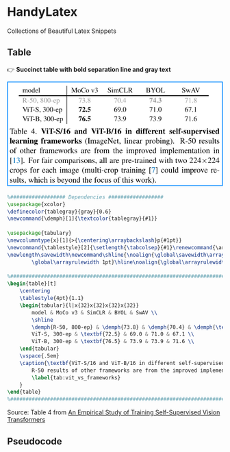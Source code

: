 # HandyLatex

Collections of Beautiful Latex Snippets

## Table

:point_right: **Succinct table with bold separation line and gray text**

<p align="center">
    <img src="imgs/table4_mocov3.png" alt="table4_mocov3" width="600"/>
</p>

```latex
%################## Dependencies ##################
\usepackage{xcolor}
\definecolor{tablegray}{gray}{0.6}
\newcommand{\demph}[1]{\textcolor{tablegray}{#1}}

\usepackage{tabulary}
\newcolumntype{x}[1]{>{\centering\arraybackslash}p{#1pt}}
\newcommand{\tablestyle}[2]{\setlength{\tabcolsep}{#1}\renewcommand{\arraystretch}{#2}\centering\footnotesize}
\newlength\savewidth\newcommand\shline{\noalign{\global\savewidth\arrayrulewidth
        \global\arrayrulewidth 1pt}\hline\noalign{\global\arrayrulewidth\savewidth}}

%##################################################################################################
\begin{table}[t]
    \centering
    \tablestyle{4pt}{1.1}
    \begin{tabular}{l|x{32}x{32}x{32}x{32}}
        model & MoCo v3 & SimCLR & BYOL & SwAV \\
        \shline
        \demph{R-50, 800-ep} & \demph{73.8} & \demph{70.4} & \demph{\textbf{74.3}} & \demph{71.8} \\
        ViT-S, 300-ep & \textbf{72.5} & 69.0 & 71.0 & 67.1 \\
        ViT-B, 300-ep & \textbf{76.5} & 73.9 & 73.9 & 71.6 \\
    \end{tabular}
    \vspace{.5em}
    \caption{\textbf{ViT-S/16 and ViT-B/16 in different self-supervised learning frameworks} (ImageNet, linear probing).
        R-50 results of other frameworks are from the improved implementation in \cite{Chen2021}. For fair comparisons, all are pre-trained with two 224$\times$224 crops for each image (multi-crop training \cite{Caron2020} could improve results, which is beyond the focus of this work).
        \label{tab:vit_vs_frameworks}
    }
\end{table}
%##################################################################################################
```

Source: Table 4 from [An Empirical Study of Training Self-Supervised Vision Transformers](https://arxiv.org/abs/2104.02057)

## Pseudocode
